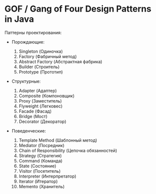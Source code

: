 # GOF / Gang of Four Design Patterns in Java
Паттерны проектирования:

 - Порождающие:
	
	1) Singleton (Одиночка)
	2) Factory (Фабричный метод) 
	3) Abstract Factory (Абстрактная фабрика)
	4) Builder (Строитель)
	5) Prototype (Прототип)

 - Структурные:

	1) Adapter (Адаптер)
	2) Composite (Компоновщик)
	3) Proxy (Заместитель)
	4) Flyweight (Легковес)
	5) Facade (Фасад)
	6) Bridge (Мост)
	7) Decorator (Декоратор)

 - Поведенческие:

	1) Template Method (Шаблонный метод)
	2) Mediator (Посредник)
	3) Chain of Responsibility (Цепочка обязанностей)
	4) Strategy (Стратегия)
	5) Command (Команда)
	6) State (Состояние)
	7) Visitor (Посетитель)
	8) Interpreter (Интерпретатор)
	9) Iterator (Итератор)
	10) Memento (Хранитель)
